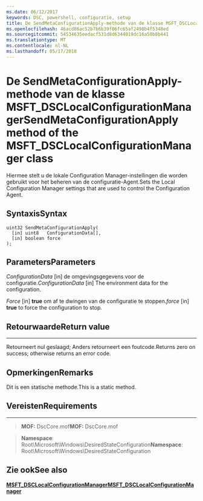 ```yaml
---
ms.date: 06/12/2017
keywords: DSC, powershell, configuratie, setup
title: De SendMetaConfigurationApply-methode van de klasse MSFT_DSCLocalConfigurationManager
ms.openlocfilehash: 46acd86ac52b7b6b39f06fc65af2498b4f5348ed
ms.sourcegitcommit: 54534635eedacf531d8d6344019dc16a50b8b441
ms.translationtype: MT
ms.contentlocale: nl-NL
ms.lasthandoff: 05/17/2018
---
```

# <a name="sendmetaconfigurationapply-method-of-the-msftdsclocalconfigurationmanager-class"></a><span data-ttu-id="cce16-103">De SendMetaConfigurationApply-methode van de klasse MSFT_DSCLocalConfigurationManager</span><span class="sxs-lookup"><span data-stu-id="cce16-103">SendMetaConfigurationApply method of the MSFT_DSCLocalConfigurationManager class</span></span>

<span data-ttu-id="cce16-104">Hiermee stelt u de lokale Configuration Manager-instellingen die worden gebruikt voor het beheren van de configuratie-Agent.</span><span class="sxs-lookup"><span data-stu-id="cce16-104">Sets the Local Configuration Manager settings that are used to control the Configuration Agent.</span></span>

<a name="syntax"></a><span data-ttu-id="cce16-105">Syntaxis</span><span class="sxs-lookup"><span data-stu-id="cce16-105">Syntax</span></span>
------

```mof
uint32 SendMetaConfigurationApply(
  [in] uint8   ConfigurationData[],
  [in] boolean force
);
```

<a name="parameters"></a><span data-ttu-id="cce16-106">Parameters</span><span class="sxs-lookup"><span data-stu-id="cce16-106">Parameters</span></span>
----------

<span data-ttu-id="cce16-107">*ConfigurationData* \[in\] de omgevingsgegevens voor de configuratie.</span><span class="sxs-lookup"><span data-stu-id="cce16-107">*ConfigurationData* \[in\] The environment data for the configuration.</span></span>

<span data-ttu-id="cce16-108">*Force* \[in\] **true** om af te dwingen van de configuratie te stoppen.</span><span class="sxs-lookup"><span data-stu-id="cce16-108">*force* \[in\] **true** to force the configuration to stop.</span></span>

## <a name="return-value"></a><span data-ttu-id="cce16-109">Retourwaarde</span><span class="sxs-lookup"><span data-stu-id="cce16-109">Return value</span></span>
------------

<span data-ttu-id="cce16-110">Retourneert nul geslaagd; Anders retourneert een foutcode.</span><span class="sxs-lookup"><span data-stu-id="cce16-110">Returns zero on success; otherwise returns an error code.</span></span>

## <a name="remarks"></a><span data-ttu-id="cce16-111">Opmerkingen</span><span class="sxs-lookup"><span data-stu-id="cce16-111">Remarks</span></span>

<span data-ttu-id="cce16-112">Dit is een statische methode.</span><span class="sxs-lookup"><span data-stu-id="cce16-112">This is a static method.</span></span>

## <a name="requirements"></a><span data-ttu-id="cce16-113">Vereisten</span><span class="sxs-lookup"><span data-stu-id="cce16-113">Requirements</span></span>
------------
><span data-ttu-id="cce16-114">**MOF:** DscCore.mof</span><span class="sxs-lookup"><span data-stu-id="cce16-114">**MOF:** DscCore.mof</span></span>

><span data-ttu-id="cce16-115">**Namespace**: Root\Microsoft\Windows\DesiredStateConfiguration</span><span class="sxs-lookup"><span data-stu-id="cce16-115">**Namespace**: Root\Microsoft\Windows\DesiredStateConfiguration</span></span>


## <a name="see-also"></a><span data-ttu-id="cce16-116">Zie ook</span><span class="sxs-lookup"><span data-stu-id="cce16-116">See also</span></span>


[<span data-ttu-id="cce16-117">**MSFT_DSCLocalConfigurationManager**</span><span class="sxs-lookup"><span data-stu-id="cce16-117">**MSFT_DSCLocalConfigurationManager**</span></span>](msft-dsclocalconfigurationmanager.md)